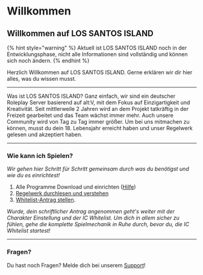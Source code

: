 # Willkommen

## Willkommen auf LOS SANTOS ISLAND&#x20;

{% hint style="warning" %}
Aktuell ist LOS SANTOS ISLAND noch in der Entwicklungsphase, nicht alle Informationen sind vollständig und können sich noch ändern.
{% endhint %}

Herzlich Willkommen auf LOS SANTOS ISLAND. Gerne erklären wir dir hier alles, was du wissen musst.

***

Was ist LOS SANTOS ISLAND? Ganz einfach, wir sind ein deutscher Roleplay Server basierend auf alt:V, mit dem Fokus auf Einzigartigkeit und Kreativität. Seit mittlerweile 2 Jahren wird an dem Projekt tatkräftig in der Freizeit gearbeitet und das Team wächst immer mehr. Auch unsere Community wird von Tag zu Tag immer größer. Um bei uns mitmachen zu können, musst du dein 18. Lebensjahr erreicht haben und unser Regelwerk gelesen und akzeptiert haben.

***

### **Wie kann ich Spielen?**

_Wir gehen hier Schritt für Schritt gemeinsam durch was du benötigst und wie du es einrichtest!_

1. Alle Programme Download und einrichten ([Hilfe](technisches/programme-webseite.md))
2. [Regelwerk durchlesen und verstehen](https://lossantosisland.de/rules)&#x20;
3. [Whitelist-Antrag stellen](support/whitelist-antrag-stellen.md).&#x20;

_Wurde, dein schriftlicher Antrag angenommen geht's weiter mit der Charakter Einstellung und der IC Whitelist. Um dich in allem sicher zu fühlen, gehe die komplette Spielmechanik in Ruhe durch, bevor du, die IC Whitelist startest!_

***

### Fragen?

Du hast noch Fragen? Melde dich bei unserem [Support](support/support-tickets-und-bugmeldungen.md)!&#x20;
